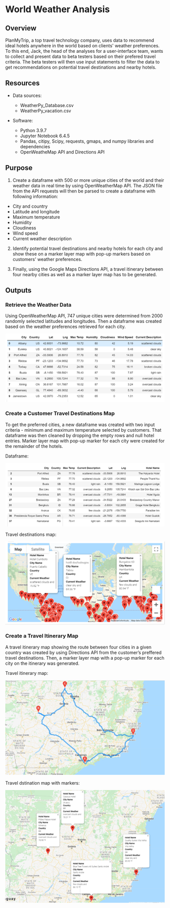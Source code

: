 # World Weather Analysis

## Overview

PlanMyTrip, a top travel technology company, uses data to recommend ideal hotels anywhere in the world based on clients' weather preferences. To this end, Jack, the head of the analyses for a user-interface team, wants to collect and present data to beta testers based on their prefered travel criteria. The beta testers will then use input statements to filter the data to get recommendations on potential travel destinations and nearby hotels. 

## Resources

- Data sources:
    - WeatherPy_Database.csv
    - WeatherPy_vacation.csv
    
- Software:
    - Python 3.9.7
    - Jupyter Notebook 6.4.5
    - Pandas, citipy, Scipy, requests, gmaps, and numpy libraries and dependencies
    - OpenWeatheMap API and Directions API

## Purpose

1. Create a dataframe with 500 or more unique cities of the world and their weather data in real time by using OpenWeatherMap API. The JSON file from the API requests will then be parsed to create a dataframe with following information:

 - City and country
 - Latitude and longitude
 - Maximum temperature
 - Humidity
 - Cloudiness
 - Wind speed
 - Current weather description

2. Identify potential travel destinations and nearby hotels for each city and show these on a marker layer map with pop-up markers based on customers' weather preferences.

3. Finally, using the Google Maps Directions API, a travel itinerary between four nearby cities as well as a marker layer map has to be generated.

## Outputs

### Retrieve the Weather Data

Using OpenWeatherMap API, 747 unique cities were determined from 2000 randomly selected latitudes and longitudes. Then a dataframe was created based on the weather preferences retrieved for each city.

![City_weather_dataframe](https://github.com/Nusratnimme/World_Weather_Analysis/blob/main/Resources/City_weather_dataframe.png)


### Create a Customer Travel Destinations Map

To get the preferred cities, a new dataframe was created with two input criteria - minimum and maximum temperature selected by customers. That dataframe was then cleaned by dropping the empty rows and null hotel entries. Marker layer map with pop-up marker for each city were created for the remainder of the hotels.

Dataframe:

![Hotels_df](https://github.com/Nusratnimme/World_Weather_Analysis/blob/main/Resources/Hotels_df.png)

Travel destinations map:

![WeatherPy_vacation_map](https://github.com/Nusratnimme/World_Weather_Analysis/blob/main/Vacation_Search/WeatherPy_vacation_map.png)


### Create a Travel Itinerary Map

A travel itinerary map showing the route between four cities in a given country was created by using Directions API from the customer’s preffered travel destinations. Then, a marker layer map with a pop-up marker for each city on the itinerary was generated.

Travel itinerary map:

![WeatherPy_travel_map](https://github.com/Nusratnimme/World_Weather_Analysis/blob/main/Vacation_Itinerary/WeatherPy_travel_map.png)

Travel dstination map with markers:

![WeatherPy_travel_map_markers](https://github.com/Nusratnimme/World_Weather_Analysis/blob/main/Vacation_Itinerary/WeatherPy_travel_map_markers.png)
